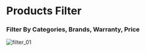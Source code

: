 # Products Filter

### Filter By Categories, Brands, Warranty, Price

![filter_01](https://github.com/HasanKazem22/Products_Filter/assets/98735827/577fe9f4-27b6-4eb9-97ad-2f61dc9f38c8)

